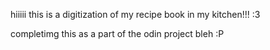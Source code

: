 hiiiii this is a digitization of my recipe book in my kitchen!!! :3

completimg this as a part of the odin project bleh :P